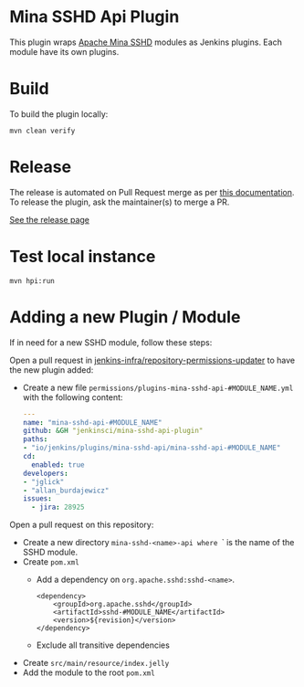 # Mina SSHD Api Plugin

This plugin wraps [Apache Mina SSHD](https://github.com/apache/mina-sshd) modules as Jenkins plugins. Each module have its own plugins.

# Build

To build the plugin locally:

```
mvn clean verify
```

# Release

The release is automated on Pull Request merge as per [this documentation](https://www.jenkins.io/doc/developer/publishing/releasing-cd/#releasing). To release the plugin, ask the maintainer(s) to merge a PR.

[See the release page](https://github.com/jenkinsci/mina-ssh-api-plugin/releases)

# Test local instance

```
mvn hpi:run
```

# Adding a new Plugin / Module

If in need for a new SSHD module, follow these steps:

Open a pull request in [jenkins-infra/repository-permissions-updater](https://github.com/jenkins-infra/repository-permissions-updater) to have the new plugin added:

* Create a new file `permissions/plugins-mina-sshd-api-#MODULE_NAME.yml` with the following content:

    ```yaml
    ---
    name: "mina-sshd-api-#MODULE_NAME"
    github: &GH "jenkinsci/mina-sshd-api-plugin"
    paths:
    - "io/jenkins/plugins/mina-sshd-api/mina-sshd-api-#MODULE_NAME"
    cd:
      enabled: true
    developers:
    - "jglick"
    - "allan_burdajewicz"
    issues:
      - jira: 28925
    ```

Open a pull request on this repository:

* Create a new directory `mina-sshd-<name>-api where `<name>` is the name of the SSHD module.
* Create `pom.xml`
    * Add a dependency on `org.apache.sshd:sshd-<name>`.

        ```
        <dependency>
            <groupId>org.apache.sshd</groupId>
            <artifactId>sshd-#MODULE_NAME</artifactId>
            <version>${revision}</version>
        </dependency>
        ```
      
    * Exclude all transitive dependencies
* Create `src/main/resource/index.jelly`
* Add the module to the root `pom.xml`
